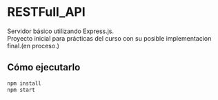 # RESTFull_API

Servidor básico utilizando Express.js.  
Proyecto inicial para prácticas del curso con su posible implementacion final.(en proceso.)

##  Cómo ejecutarlo

```bash
npm install
npm start
